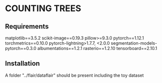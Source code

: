 # COUNTING TREES
## Requirements
matplotlib==3.5.2
scikit-image==0.19.3
pillow>=9.3.0
pytorch==1.12.1
torchmetrics==0.10.0
pytorch-lightning>1.7.7, <2.0.0
segmentation-models-pytorch==0.3.0
albumentations==1.2.1
rasterio==1.2.10
tensorboard==2.10.1

## Installation
A folder "../flair/dataflair" should be present including the toy dataset